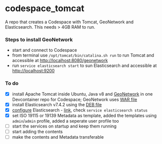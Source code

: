 # codespace_tomcat
A repo that creates a Codespace with Tomcat, GeoNetwork and Elasticsearch. This needs > 4GB RAM to run.

### Steps to install GeoNetwork
- start and connect to Codespace
- from terminal use `/opt/tomcat/bin/catalina.sh run` to run Tomcat and accessible at [http://localhost:8080/geonetwork](http://localhost:8080/geonetwork)
- run `service elasticsearch start` to sun Elasticsearch and accessible at [http://localhost:9200](http://localhost:9200)

### To do
- [x] install Apache Tomcat inside Ubuntu, Java v8 and [GeoNetwork](https://geonetwork-opensource.org/manuals/trunk/en/overview/index.html) in one Devcontainer repo for Codespace; GeoNetwork uses [WAR file](https://geonetwork-opensource.org/manuals/trunk/en/install-guide/installing-from-war-file.html)
- [x] install Elasticsearch v7.4.2 using the [DEB file](https://www.elastic.co/downloads/elasticsearch)
- [x] [configure](https://www.digitalocean.com/community/tutorials/how-to-install-and-configure-elasticsearch-on-ubuntu-20-04) Elasticsearch - [link](https://geonetwork-opensource.org/manuals/trunk/en/install-guide/installing-index.html), check `service elasticsearch status`
- [x] set ISO 19115 or 19139 Metadata as template, added the templates using `admin`/`admin` profile, added a seperate user profile too
- [ ] start the services on startup and keep them running
- [ ] start adding the contents
- [ ] make the contents and Metadata transferable
